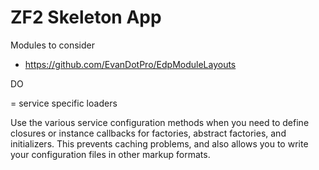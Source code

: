 ZF2 Skeleton App
================

Modules to consider

* https://github.com/EvanDotPro/EdpModuleLayouts


DO

= service specific loaders

Use the various service configuration methods when you need to define
closures or instance callbacks for factories, abstract factories,
and initializers. This prevents caching problems, and also allows you
to write your configuration files in other markup formats.